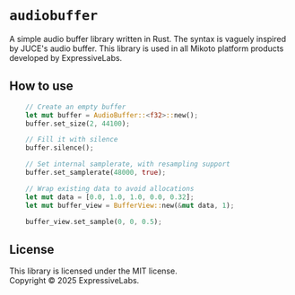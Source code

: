 # `audiobuffer`
A simple audio buffer library written in Rust. The syntax is vaguely inspired by JUCE's audio buffer. This library is used in all Mikoto platform products developed by ExpressiveLabs.

## How to use
```rust
    // Create an empty buffer
    let mut buffer = AudioBuffer::<f32>::new();
    buffer.set_size(2, 44100);

    // Fill it with silence
    buffer.silence();

    // Set internal samplerate, with resampling support
    buffer.set_samplerate(48000, true);

    // Wrap existing data to avoid allocations
    let mut data = [0.0, 1.0, 1.0, 0.0, 0.32];
    let mut buffer_view = BufferView::new(&mut data, 1);

    buffer_view.set_sample(0, 0, 0.5);
```

## License
This library is licensed under the MIT license.<br>
Copyright &copy; 2025 ExpressiveLabs.